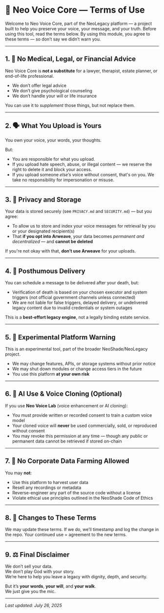 # 📜 Neo Voice Core — Terms of Use

Welcome to Neo Voice Core, part of the NeoLegacy platform — a project built to help you preserve your voice, your message, and your truth. Before using this tool, read the terms below. By using this module, you agree to these terms — so don’t say we didn’t warn you.

---

## 1. 🚫 No Medical, Legal, or Financial Advice

Neo Voice Core is **not a substitute** for a lawyer, therapist, estate planner, or end-of-life professional.

- We don’t offer legal advice
- We don’t give psychological counseling
- We don’t handle your will or life insurance

You can use it to *supplement* those things, but not replace them.

---

## 2. 🗣 What You Upload is Yours

You own your voice, your words, your thoughts.

But:

- You are responsible for what you upload.
- If you upload hate speech, abuse, or illegal content — we reserve the right to delete it and block your access.
- If you upload someone *else’s* voice without consent, that's on you. We take no responsibility for impersonation or misuse.

---

## 3. 🧾 Privacy and Storage

Your data is stored securely (see `PRIVACY.md` and `SECURITY.md`) — but you agree:

- To allow us to store and index your voice messages for retrieval by you or your designated recipient(s)
- That **if you opt into Arweave**, your data becomes *permanent and decentralized* — and **cannot be deleted**

If you're not okay with that, **don’t use Arweave** for your uploads.

---

## 4. 🔁 Posthumous Delivery

You can schedule a message to be delivered after your death, but:

- Verification of death is based on your chosen executor and system triggers (not official government channels unless connected)
- We are not liable for false triggers, delayed delivery, or undelivered legacy content due to invalid credentials or system outages

This is a **best-effort legacy engine**, not a legally binding estate service.

---

## 5. 🧪 Experimental Platform Warning

This is an experimental tool, part of the broader NeoShade/NeoLegacy project.

- We may change features, APIs, or storage systems without prior notice
- We may shut down modules or change access tiers in the future
- You use this platform **at your own risk**

---

## 6. 🧠 AI Use & Voice Cloning (Optional)

If you use **Neo Voice Lab** (voice enhancement or AI cloning):

- You must provide written or recorded consent to train a custom voice model
- Your cloned voice will **never** be used commercially, sold, or reproduced without consent
- You may revoke this permission at any time — though any public or permanent data cannot be retrieved if stored on-chain

---

## 7. 🚫 No Corporate Data Farming Allowed

You may **not**:

- Use this platform to harvest user data
- Resell any recordings or metadata
- Reverse-engineer any part of the source code without a license
- Violate ethical use principles outlined in the NeoShade Code of Ethics

---

## 8. 🧾 Changes to These Terms

We may update these terms. If we do, we’ll timestamp and log the change in the repo. Your continued use = agreement to the new terms.

---

## 9. ⚖️ Final Disclaimer

We don’t sell your data.  
We don’t play God with your story.  
We’re here to help you leave a legacy with dignity, depth, and security.

But it’s **your words**, **your will**, and **your walk**.  
We just give you the mic.

---

_Last updated: July 26, 2025_
